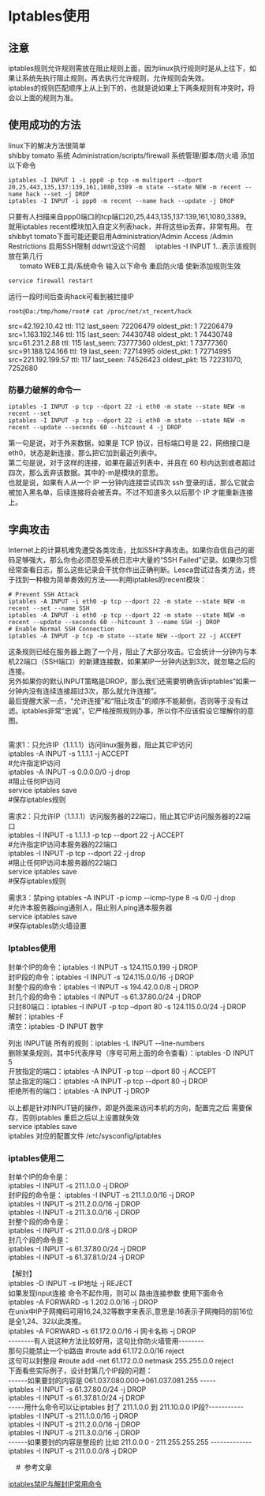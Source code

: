 # Iptables使用    

## 注意   
iptables规则允许规则需放在阻止规则上面，因为linux执行规则时是从上往下，如果让系统先执行阻止规则，再去执行允许规则，允许规则会失效。    
iptables的规则匹配顺序上从上到下的，也就是说如果上下两条规则有冲突时，将会以上面的规则为准。


## 使用成功的方法    

linux下的解决方法很简单     
shibby tomato 系统 
Administration/scripts/firewall 系统管理/脚本/防火墙 添加以下命令

    iptables -I INPUT 1 -i ppp0 -p tcp -m multiport --dport 20,25,443,135,137:139,161,1080,3389 -m state --state NEW -m recent --name hack --set -j DROP
    iptables -I INPUT -i ppp0 -m recent --name hack --update -j DROP

只要有人扫描来自ppp0端口的tcp端口20,25,443,135,137:139,161,1080,3389。就用iptables recent模块加入自定义列表hack，并将这些ip丢弃，非常有用。 
在shibbyt tomato下面可能还要启用Administration/Admin Access /Admin Restrictions 启用SSH限制 ddwrt没这个问题    
iptables -I INPUT 1...表示该规则放在第几行     
       
tomato WEB工具/系统命令 输入以下命令 重启防火墙 使新添加规则生效

    service firewall restart

运行一段时间后查询hack可看到被拦接IP

    root@Da:/tmp/home/root# cat /proc/net/xt_recent/hack    
src=42.192.10.42 ttl: 112 last_seen: 72206479 oldest_pkt: 1 72206479   
src=1.163.192.146 ttl: 115 last_seen: 74430748 oldest_pkt: 1 74430748    
src=61.231.2.88 ttl: 115 last_seen: 73777360 oldest_pkt: 1 73777360    
src=91.188.124.166 ttl: 19 last_seen: 72714995 oldest_pkt: 1 72714995    
src=221.192.199.57 ttl: 117 last_seen: 74526423 oldest_pkt: 15 72231070, 7252680    


### 防暴力破解的命令一    

    iptables -I INPUT -p tcp --dport 22 -i eth0 -m state --state NEW -m recent --set
    iptables -I INPUT -p tcp --dport 22 -i eth0 -m state --state NEW -m recent --update --seconds 60 --hitcount 4 -j DROP
     
第一句是说，对于外来数据，如果是 TCP 协议，目标端口号是 22，网络接口是 eth0，状态是新连接，那么把它加到最近列表中。        
第二句是说，对于这样的连接，如果在最近列表中，并且在 60 秒内达到或者超过四次，那么丢弃该数据。其中的-m是模块的意思。         
也就是说，如果有人从一个 IP 一分钟内连接尝试四次 ssh 登录的话，那么它就会被加入黑名单，后续连接将会被丢弃。不过不知道多久以后那个 IP 才能重新连接上。      


##  字典攻击

Internet上的计算机难免遭受各类攻击，比如SSH字典攻击。如果你自信自己的密码足够强大，那么你也必须忍受系统日志中大量的“SSH Failed”记录。如果你习惯经常查看日志，那么这些记录会干扰你作出正确判断。Lesca尝试过各类方法，终于找到一种极为简单奏效的方法——利用iptables的recent模块：     

    # Prevent SSH Attack
    iptables -A INPUT -i eth0 -p tcp --dport 22 -m state --state NEW -m recent --set --name SSH
    iptables -A INPUT -i eth0 -p tcp --dport 22 -m state --state NEW -m recent --update --seconds 60 --hitcount 3 --name SSH -j DROP
    # Enable Normal SSH Connection
    iptables -A INPUT -p tcp -m state --state NEW --dport 22 -j ACCEPT
这条规则已经在服务器上跑了一个月，阻止了大部分攻击。它会统计一分钟内与本机22端口（SSH端口）的新建连接数，如果某IP一分钟内达到3次，就忽略之后的连接。    
另外如果你的默认INPUT策略是DROP，那么我们还需要明确告诉iptables“如果一分钟内没有连续连接超过3次，那么就允许连接”。    
最后提醒大家一点，“允许连接”和“阻止攻击”的顺序不能颠倒，否则等于没有过滤。iptables非常“忠诚”，它严格按照规则办事，所以你不应该假设它理解你的意图。    

## 
    
需求1：只允许IP（1.1.1.1）访问linux服务器，阻止其它IP访问    
iptables -A INPUT -s 1.1.1.1 -j ACCEPT        
#允许指定IP访问    
iptables -A INPUT -s 0.0.0.0/0 -j drop             
#阻止任何IP访问    
service iptables save                                          
#保存iptables规则     
 
需求2：只允许IP（1.1.1.1）访问服务器的22端口，阻止其它IP访问服务器的22端口    
iptables -I INPUT -s 1.1.1.1 -p tcp --dport 22 -j ACCEPT         
#允许指定IP访问本服务器的22端口     
iptables -I INPUT -p tcp --dport 22 -j drop                                  
#阻止任何IP访问本服务器的22端口    
service iptables save                                                                     
#保存iptables规则   
 
需求3：禁ping
iptables -A INPUT -p icmp --icmp-type 8 -s 0/0 -j drop     
#允许本服务器ping通别人，阻止别人ping通本服务器    
service iptables save     
#保存iptables防火墙设置    

### Iptables使用    
封单个IP的命令：iptables -I INPUT -s 124.115.0.199 -j DROP   
封IP段的命令：iptables -I INPUT -s 124.115.0.0/16 -j DROP    
封整个段的命令：iptables -I INPUT -s 194.42.0.0/8 -j DROP    
封几个段的命令：iptables -I INPUT -s 61.37.80.0/24 -j DROP    
只封80端口：iptables -I INPUT -p tcp –dport 80 -s 124.115.0.0/24 -j DROP    
解封：iptables -F    
清空：iptables -D INPUT 数字    
    
列出 INPUT链 所有的规则：iptables -L INPUT --line-numbers    
删除某条规则，其中5代表序号（序号可用上面的命令查看）：iptables -D INPUT 5    
开放指定的端口：iptables -A INPUT -p tcp --dport 80 -j ACCEPT    
禁止指定的端口：iptables -A INPUT -p tcp --dport 80 -j DROP    
拒绝所有的端口：iptables -A INPUT -j DROP    
    
以上都是针对INPUT链的操作，即是外面来访问本机的方向，配置完之后 需要保存，否则iptables 重启之后以上设置就失效    
service iptables save    
iptables 对应的配置文件  /etc/sysconfig/iptables    
     
### iptables使用二          
封单个IP的命令是：      
    iptables -I INPUT -s 211.1.0.0 -j DROP   
封IP段的命令是：
    iptables -I INPUT -s 211.1.0.0/16 -j DROP      
    iptables -I INPUT -s 211.2.0.0/16 -j DROP      
    iptables -I INPUT -s 211.3.0.0/16 -j DROP      
封整个段的命令是：   
    iptables -I INPUT -s 211.0.0.0/8 -j DROP       
封几个段的命令是：  
    iptables -I INPUT -s 61.37.80.0/24 -j DROP      
    iptables -I INPUT -s 61.37.81.0/24 -j DROP 
     
【解封】  
    iptables -D INPUT -s IP地址 -j REJECT      
如果发现input连接 命令不起作用，则可以 路由连接参数 使用下面命令      
iptables -A FORWARD -s 1.202.0.0/16 -j DROP            
在unix中IP子网掩码可用16,24,32等数字来表示,意思是:16表示子网掩码的前16位是全1,24、32以此类推。      
iptables -A FORWARD -s 61.172.0.0/16 -i 网卡名称 -j DROP      
--------有人说这种方法比较好用，这句比你防火墙管用--------      
那句只能禁止一个ip路由  #route add 61.172.0.0/16 reject      
这句可以封整段       #route add -net  61.172.0.0 netmask 255.255.0.0 reject          
下面看些实际例子，设计封第几个IP段的问题：      
------如果要封的内容是 061.037.080.000->061.037.081.255 -----      
    iptables -I INPUT -s 61.37.80.0/24 -j DROP      
    iptables -I INPUT -s 61.37.81.0/24 -j DROP            
-----用什么命令可以让iptables 封了 211.1.0.0 到 211.10.0.0 IP段?-----------      
    iptables -I INPUT -s 211.1.0.0/16 -j DROP      
    iptables -I INPUT -s 211.2.0.0/16 -j DROP      
    iptables -I INPUT -s 211.3.0.0/16 -j DROP      
------如果要封的内容是整段的 比如 211.0.0.0 - 211.255.255.255 -------------      
    iptables -I INPUT -s 211.0.0.0/8 -j DROP      
  
    
#  参考文章   

[iptables禁IP与解封IP常用命令](https://yusi123.com/3092.html)
